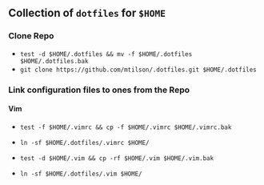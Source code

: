 ## Collection of `dotfiles` for `$HOME`

### Clone Repo

* `test -d $HOME/.dotfiles && mv -f $HOME/.dotfiles $HOME/.dotfiles.bak`
* `git clone https://github.com/mtilson/.dotfiles.git $HOME/.dotfiles`

### Link configuration files to ones from the Repo 

#### Vim

* `test -f $HOME/.vimrc && cp -f $HOME/.vimrc $HOME/.vimrc.bak`
* `ln -sf $HOME/.dotfiles/.vimrc $HOME/`

* `test -d $HOME/.vim && cp -rf $HOME/.vim $HOME/.vim.bak`
* `ln -sf $HOME/.dotfiles/.vim $HOME/`
